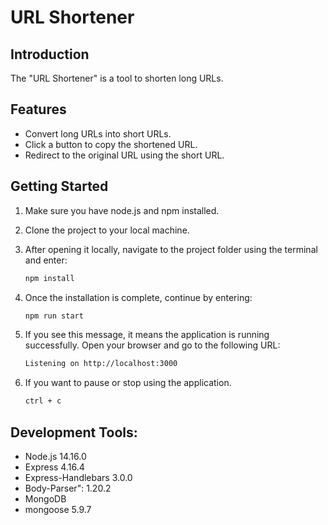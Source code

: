 # URL Shortener

## Introduction

The "URL Shortener" is a tool to shorten long URLs.

## Features

- Convert long URLs into short URLs.
- Click a button to copy the shortened URL.
- Redirect to the original URL using the short URL.

## Getting Started

1. Make sure you have node.js and npm installed.
2. Clone the project to your local machine.
3. After opening it locally, navigate to the project folder using the terminal and enter:

   ```bash
   npm install
   ```

5. Once the installation is complete, continue by entering:

   ```bash
   npm run start
   ```

6. If you see this message, it means the application is running successfully. Open your browser and go to the following URL:

   ```bash
   Listening on http://localhost:3000
   ```

7. If you want to pause or stop using the application.

   ```bash
   ctrl + c
   ```

## Development Tools:

- Node.js 14.16.0
- Express 4.16.4
- Express-Handlebars 3.0.0
- Body-Parser": 1.20.2
- MongoDB
- mongoose 5.9.7
